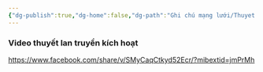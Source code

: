 ```yaml
---
{"dg-publish":true,"dg-home":false,"dg-path":"Ghi chú mạng lưới/Thuyet lan truyền kích hoạt.md","permalink":"/ghi-chu-mang-luoi/thuyet-lan-truyen-kich-hoat/","dgPassFrontmatter":true,"noteIcon":"","created":"2025-01-01T22:46:57.072+07:00","updated":"2025-01-01T22:51:17.951+07:00"}
---
```



### Video thuyết lan truyền kích hoạt 
https://www.facebook.com/share/v/SMyCaqCtkyd52Ecr/?mibextid=jmPrMh


